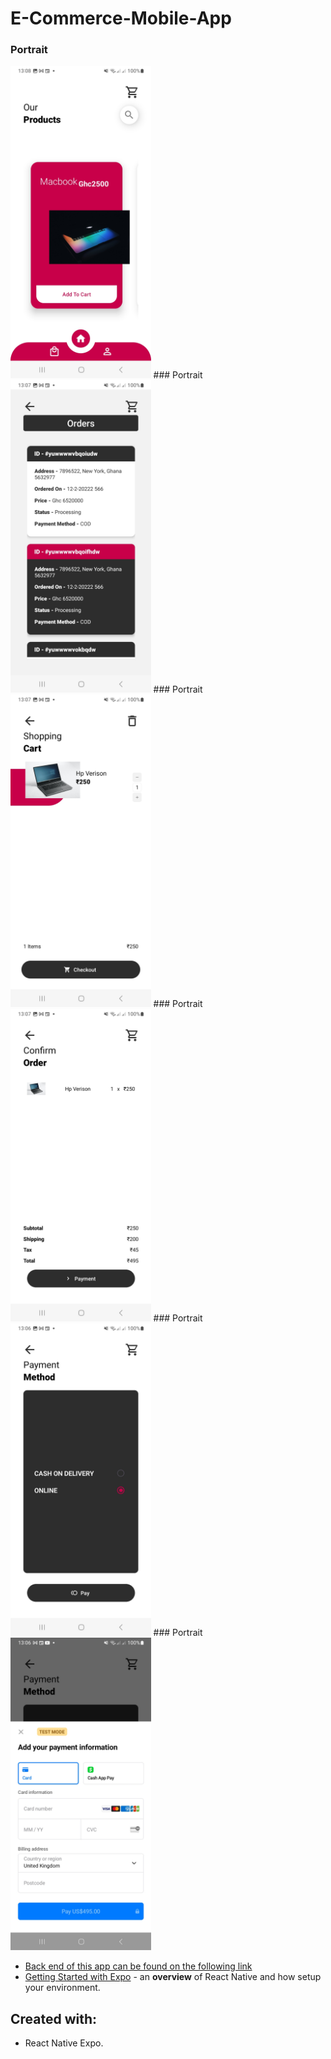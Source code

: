 ﻿# E-Commerce-Mobile-App
 ### Portrait
<img src = "screenshots/Screenshot_20240318_130833_ExpoGo.jpg"  height="500">
### Portrait
<img src = "screenshots/Screenshot_20240318_130724_Expo.jpg"    height="500">
### Portrait
<img src = "screenshots/Screenshot_20240318_130715_Expo.jpg"    height="500">
### Portrait
<img src = "screenshots/Screenshot_20240318_130707_Expo.jpg"    height="500">
### Portrait
<img src = "screenshots/Screenshot_20240318_130659_Expo.jpg"    height="500">
### Portrait
<img src = "screenshots/Screenshot_20240318_130643_Expo.jpg"    height="500">

- [Back end of this app can be found on the following link](https://github.com/Mawuli87/E-commerce)
- [Getting Started with Expo](https://reactnative.dev/docs/environment-setup) - an **overview** of React Native and how setup your environment.

## Created with:

- React Native Expo.
